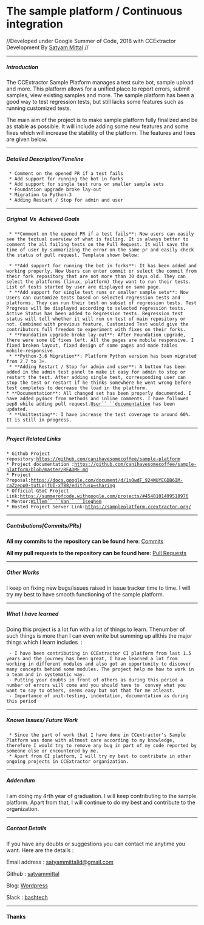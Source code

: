 # The sample platform / Continuous integration

//Developed under Google Summer of Code, 2018 with CCExtractor
Development By [Satyam
Mittal](https://github.com/satyammittal) //

------------------------------------------------------------------------

##### Introduction

The CCExtractor Sample Platform manages a test suite bot, sample upload
and more. This platform allows for a unified place to report errors,
submit samples, view existing samples and more. The sample platform has
been a good way to test regression tests, but still lacks some features
such as running customized tests.

The main aim of the project is to make sample platform fully finalized
and be as stable as possible. It will include adding some new features
and some fixes which will increase the stability of the platform. The
features and fixes are given below.

------------------------------------------------------------------------

##### Detailed Description/Timeline

` * Comment on the opened PR if a test fails`\
` * Add support for running the bot in forks`\
` * Add support for single test runs or smaller sample sets`\
` * Foundation upgrade broke lay-out`\
` * Migration to Python-3`\
` * Adding Restart / Stop for admin and user`

------------------------------------------------------------------------

##### Original​ ​ Vs​ ​ Achieved​ ​ Goals

` * **Comment on the opened PR if a test fails**: Now users can easily see the textual overview of what is failing. It is always better to comment the all failing tests on the Pull Request. It will save the time of user by summarizing the error on the same pr and easily check the status of pull request. Template shown below:`

` * **Add support for running the bot in forks**: It has been added and working properly. Now Users can enter commit or select the commit from their fork repository that are not more than 30 days old. They can select the platforms (linux, platform) they want to run their tests. List of tests started by user are displayed on same page.`\
` * **Add support for single test runs or smaller sample sets**: Now Users can customize tests based on selected regression tests and platforms. They can run their test on subset of regression tests. Test Progress will be displayed according to selected regression tests. Active Status has been added to Regression tests. Regression test status will tell whether it will run on test of main repository or not. Combined with previous feature, Customized Test would give the contributors full freedom to experiment with fixes on their forks.`\
` * **Foundation upgrade broke lay-out**: After Foundation upgrade, there were some UI fixes left. All the pages are mobile responsive. I fixed broken layout, fixed design of some pages and made tables mobile-responsive.`\
` * **Python-3.6 Migration**: Platform Python version has been migrated from 2.7 to 3+.`\
` * **Adding Restart / Stop for admin and user**: A button has been added in the admin test panel to make it easy for admin to stop or restart the test. After adding single test, corresponding user can stop the test or restart if he thinks somewhere he went wrong before test completes to decrease the load in the platform.`\
` * **Documentation**: All changed set has been properly documented. I have added pydocs from methods and inline comments. I have followed pep8 while adding pull request. `[`User`` ``documentation`](http://ccextractor.com/public/gsoc/ccextractor_regression_testing)` has been updated.`\
` * **Unittesting**: I have increase the test coverage to around 60%. It is still in progress.`

------------------------------------------------------------------------

##### Project Related Links

` * Github Project repository: `[`https://github.com/canihavesomecoffee/sample-platform`](https://github.com/canihavesomecoffee/sample-platform)\
` * Project documentation : `[`https://github.com/canihavesomecoffee/sample-platform/blob/master/README.md`](https://github.com/canihavesomecoffee/sample-platform/blob/master/README.md)\
` * Project Proposal: `[`https://docs.google.com/document/d/1sOwdF_924WUYEGDB6IM-caZzepp0-tutLpjfUI-xT88/edit?usp=sharing`](https://docs.google.com/document/d/1sOwdF_924WUYEGDB6IM-caZzepp0-tutLpjfUI-xT88/edit?usp=sharing)\
` * Official GSoC Project Link: `[`https://summerofcode.withgoogle.com/projects/#4548101499518976`](https://summerofcode.withgoogle.com/projects/#4548101499518976)\
` * Mentor: `[`Willem`` ``Van`` ``Iseghem`](https://github.com/canihavesomecoffee)\
` * Hosted Project Server Link: `[`https://sampleplatform.ccextractor.org/`](https://sampleplatform.ccextractor.org/)

------------------------------------------------------------------------

##### Contributions\[Commits/PRs\]

 **All my commits to the repository can be found here**:
        [Commits](https://github.com/canihavesomecoffee/sample-platform/commits/master?author=satyammittal)

<!-- -->

 **All my pull requests to the repository can be found here**:
        [Pull
        Requests](https://github.com/canihavesomecoffee/sample-platform/pulls?utf8=%E2%9C%93&q=is%3Apr%20author%3Asatyammittal)

------------------------------------------------------------------------

##### Other Works

I keep on fixing new bugs/issues raised in issue tracker time to time. I
will try my best to have smooth functioning of the sample platform.

------------------------------------------------------------------------

##### What I have learned

Doing​ ​this​ ​project​ ​is​ ​a ​lot​ ​fun​ ​with​ ​a lot​ ​of​ ​things​
​to​ ​learn.​ ​The​ ​number​ ​of​ ​such​ ​things​ ​is​ ​more than​ ​I
​​can​ ​even​ ​write​ ​but​ ​summing​ ​up​ ​all​ ​this​ ​the​ ​major​
​things​ ​which​ ​I ​learn​ ​includes​ ​ :

` - I have been contributing in CCExtractor CI platform from last 1.5 years and the journey has been great, I have learned a lot from working in different modules and also got an opportunity to discover many concepts behind some modules. The project help me how to work in a team and in systematic way.`\
` - Putting​ your​ doubts​ in​ front​ ​of​ ​others​ ​as​ ​during​ ​this​ ​period​ ​a number​ of​ errors​ ​will​ ​come and​ ​you​ ​should​ ​have​ ​to​ ​ convey​ ​what​ ​you​ ​want​ ​to​ ​say​ ​to​ ​others,​ ​seems​ ​easy​ ​but​ ​not​ ​that for​ ​me​ ​atleast.`\
` - Importance​ ​of​ unit-testing, ​indentation​, ​documentation​ ​as​ ​during​ ​this​ ​period​`

------------------------------------------------------------------------

##### Known Issues/ Future Work

` * Since the part of work that I have done in CCextractor's Sample Platform was done with altmost care according to my knowledge, therefore I would try to remove any bug in part of my code reported by someone else or encountered by me.`\
` * Apart from CI platform, I will try my best to contribute in other ongoing projects in CCExtractor organization.`

------------------------------------------------------------------------

##### Addendum

I am doing my 4rth year of graduation. I will keep contributing to the
sample platform. Apart from that, I will continue to do my best and
contribute to the organization.

------------------------------------------------------------------------

##### Contact Details

If you have any doubts or suggestions you can contact me anytime you
want. Here are the details :

Email address : <satyammittalid@gmail.com>

Github : [satyammittal](https://github.com/satyammittal)

Blog: [Wordpress](https://satyammittal.wordpress.com/)

Slack :
[bashtech](https://rhccgsoc15.slack.com/team/bashtech)

------------------------------------------------------------------------

#### Thanks
